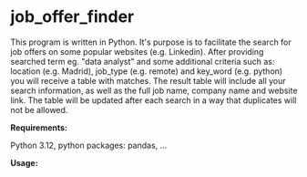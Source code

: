 # job_offer_finder

This program is written in Python. It's purpose is to facilitate the search for job offers on some popular websites (e.g. Linkedin). After providing searched term eg. "data analyst" and some additional criteria such as: location (e.g. Madrid), job_type (e.g. remote) and key_word (e.g. python) you will receive a table with matches. The result table will include all your search information, as well as the full job name, company name and website link. The table will be updated after each search in a way that duplicates will not be allowed.


**Requirements:**

Python 3.12, python packages: pandas, ...

**Usage:**
